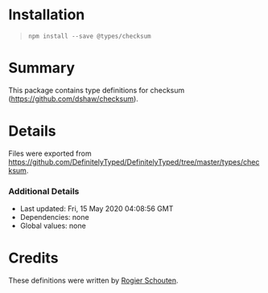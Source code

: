 # Installation
> `npm install --save @types/checksum`

# Summary
This package contains type definitions for checksum (https://github.com/dshaw/checksum).

# Details
Files were exported from https://github.com/DefinitelyTyped/DefinitelyTyped/tree/master/types/checksum.

### Additional Details
 * Last updated: Fri, 15 May 2020 04:08:56 GMT
 * Dependencies: none
 * Global values: none

# Credits
These definitions were written by [Rogier Schouten](https://github.com/rogierschouten).
